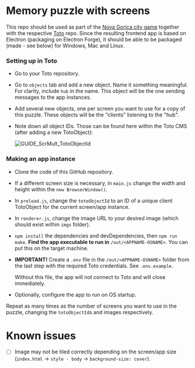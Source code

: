# Memory puzzle with screens

This repo should be used as part of the [Nova Gorica city game](https://github.com/kevinveld2001/citygame) together with the respective [Toto](https://create.toto.io/start) repo.
Since the resulting frontend app is based on Electron (packaging on Electron Forge), it should be able to be packaged (made - see below) for Windows, Mac and Linux.

### Setting up in Toto

- Go to your Toto repository.
- Go to `objects` tab and add a new object. Name it something meaningful. For clarity, include `hub` in the name. This object will be the one sending messages to the app instances.
- Add several new objects, one per screen you want to use for a copy of this puzzle. These objects will be the "clients" listening to the "hub".
- Note down all object IDs. Those can be found here within the Toto CMS (after adding a new TotoObject):

  ![GUIDE_ScrMult_TotoObjectId](https://github.com/nikolay-panovski/citygame_ScrMult/assets/78737019/0797786b-bbe9-4f3e-ad74-0ec79e99db6f)

### Making an app instance

- Clone the code of this GitHub repository.
- If a different screen size is necessary, in `main.js` change the width and height within the `new BrowserWindow()`.
- In `preload.js`, change the `totoObjectId` to an ID of a unique client TotoObject for the current screen/app instance.
- In `renderer.js`, change the image URL to your desired image (which should exist within `imgs` folder).
- `npm install` the dependencies and devDependencies, then `npm run make`. **Find the app executable to run in** `/out/<APPNAME-OSNAME>`. You can put this on the target machine.
- **IMPORTANT!** Create a `.env` file in the `/out/<APPNAME-OSNAME>` folder from the last step with the required Toto credentials. See `.env.example`.

  Without this file, the app will not connect to Toto and will close immediately.

- Optionally, configure the app to run on OS startup.

Repeat as many times as the number of screens you want to use in the puzzle, changing the `totoObjectId`s and images respectively.


# Known issues

- [ ] Image may not be tiled correctly depending on the screen/app size (`index.html` -> `style - body` -> `background-size: cover`).
